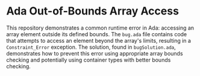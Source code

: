 # Ada Out-of-Bounds Array Access
This repository demonstrates a common runtime error in Ada: accessing an array element outside its defined bounds.  The `bug.ada` file contains code that attempts to access an element beyond the array's limits, resulting in a `Constraint_Error` exception.  The solution, found in `bugSolution.ada`, demonstrates how to prevent this error using appropriate array bounds checking and potentially using container types with better bounds checking.